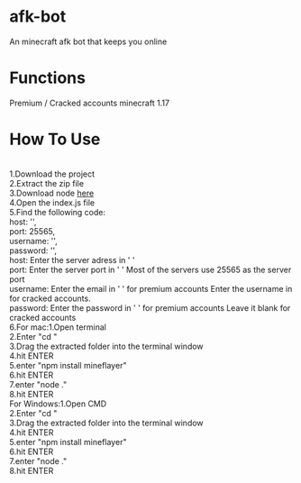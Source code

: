 # afk-bot
An minecraft afk bot that keeps you online
<h1>Functions</h1>
Premium / Cracked accounts
minecraft 1.17
<h1>How To Use</h1><br>
1.Download the project<br>
2.Extract the zip file<br>
3.Download node <a href="https://nodejs.org/">here</a><br>
4.Open the index.js file<br>
5.Find the following code:<br>
	host: '',<br>
	port: 25565,<br>
	username: '',<br>
	password: '',<br>
host: Enter the server adress in ' '<br>
port: Enter the server port in ' ' Most of the servers use 25565 as the server port<br>
username: Enter the email in ' ' for premium accounts Enter the username in for cracked accounts.<br>
password: Enter the password in ' ' for premium accounts Leave it blank for cracked accounts<br>
6.For mac:1.Open terminal<br>
          2.Enter "cd "<br>
          3.Drag the extracted folder into the terminal window<br>
          4.hit ENTER<br>
	  5.enter "npm install mineflayer"<br>
	  6.hit ENTER<br>
          7.enter "node ."<br>
          8.hit ENTER<br>
  For Windows:1.Open CMD<br>
           2.Enter "cd "<br>
           3.Drag the extracted folder into the terminal window<br>
           4.hit ENTER<br>
	   5.enter "npm install mineflayer"<br>
	   6.hit ENTER<br>
           7.enter "node ."<br>
           8.hit ENTER<br>
